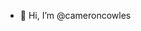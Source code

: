 - 👋 Hi, I’m @cameroncowles

<!---
cameroncowles/cameroncowles is a ✨ special ✨ repository because its `README.md` (this file) appears on your GitHub profile.
You can click the Preview link to take a look at your changes.
--->
